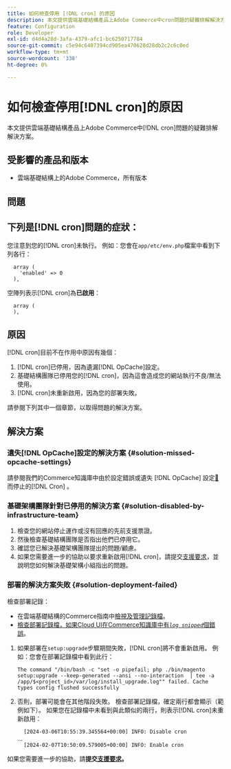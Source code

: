 ```yaml
---
title: 如何檢查停用 [!DNL cron] 的原因
description: 本文提供雲端基礎結構產品上Adobe Commerce中cron問題的疑難排解解決方案。
feature: Configuration
role: Developer
exl-id: d4d4a28d-3afa-4379-afc1-bc6250717784
source-git-commit: c5e94c6407394cd905ea470628d28db2c2c6c0ed
workflow-type: tm+mt
source-wordcount: '338'
ht-degree: 0%

---
```


# 如何檢查停用[!DNL cron]的原因

本文提供雲端基礎結構產品上Adobe Commerce中[!DNL cron]問題的疑難排解解決方案。

## 受影響的產品和版本

* 雲端基礎結構上的Adobe Commerce，所有版本

## 問題

## 下列是[!DNL cron]問題的症狀：

您注意到您的[!DNL cron]未執行。
例如：您會在`app/etc/env.php`檔案中看到下列各行：

```'cron' =>
  array (
    'enabled' => 0
  ),
```

空陣列表示[!DNL cron]為&#x200B;**已啟用**：

```'cron' =>
  array (
  ),
```

## 原因

[!DNL cron]目前不在作用中原因有幾個：

1. [!DNL cron]已停用，因為遺漏[!DNL OpCache]設定。
1. 基礎結構團隊已停用您的[!DNL cron]，因為這會造成您的網站執行不良/無法使用。
1. [!DNL cron]未重新啟用，因為您的部署失敗。

請參閱下列其中一個章節，以取得問題的解決方案。

## 解決方案

### 遺失[!DNL OpCache]設定的解決方案 {#solution-missed-opcache-settings}

請參閱我們的Commerce知識庫中由於設定錯誤或遺失 [!DNL OpCache] 設定[&#128279;](https://experienceleague.adobe.com/en/docs/commerce-knowledge-base/kb/troubleshooting/miscellaneous/crons-blocked-running-missing-opache-settings)而停止的[!DNL Cron] 。

### 基礎架構團隊針對已停用的解決方案 {#solution-disabled-by-infrastructure-team}

1. 檢查您的網站停止運作或沒有回應的先前支援票證。
1. 然後檢查基礎結構團隊是否指出他們已停用它。
1. 確認您已解決基礎架構團隊提出的問題/顧慮。
1. 如果您需要進一步的協助以要求重新啟用[!DNL cron]，請提交[支援要求](https://experienceleague.adobe.com/en/docs/commerce-knowledge-base/kb/help-center-guide/magento-help-center-user-guide#support-tickets)，並說明您如何解決基礎架構小組指出的問題。

### 部署的解決方案失敗 {#solution-deployment-failed}

檢查部署記錄：

* 在雲端基礎結構的Commerce指南中[檢視及管理記錄檔](https://experienceleague.adobe.com/en/docs/commerce-cloud-service/user-guide/develop/test/log-locations)。
* [檢查部署記錄檔，如果Cloud UI在Commerce知識庫中有&#x200B;*`log snipped`*&#x200B;個錯誤](https://experienceleague.adobe.com/en/docs/commerce-knowledge-base/kb/troubleshooting/miscellaneous/checking-deployment-log-if-the-cloud-ui-shows-log-snipped-error)。

1. 如果部署在`setup:upgrade`步驟期間失敗，[!DNL cron]將不會重新啟用。
例如：您會在部署記錄檔中看到此行：

   ```The command "/bin/bash -c "set -o pipefail; php ./bin/magento setup:upgrade --keep-generated --ansi --no-interaction  | tee -a /app/$<project_id>/var/log/install_upgrade.log"" failed. Cache types config flushed successfully```

1. 否則，部署可能會在其他階段失敗。 檢查部署記錄檔，確定兩行都會顯示（範例如下）。 如果您在記錄檔中未看到與此類似的兩行，則表示[!DNL cron]未重新啟用：

   ```  [2024-03-06T10:55:39.345564+00:00] INFO: Disable cron```<br>
...<br>
   ```  [2024-02-07T10:50:09.579005+00:00] INFO: Enable cron```

如果您需要進一步的協助，請&#x200B;**提交[支援要求](https://experienceleague.adobe.com/en/docs/commerce-knowledge-base/kb/help-center-guide/magento-help-center-user-guide#support-tickets)。**
